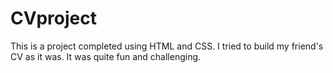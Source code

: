 # CVproject
This is a project completed using HTML and CSS. I tried to build my friend's CV as it was. It was quite fun and challenging.

